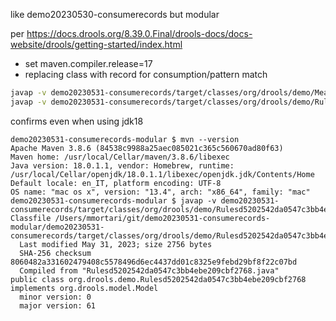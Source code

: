 like demo20230530-consumerecords but modular

per https://docs.drools.org/8.39.0.Final/drools-docs/docs-website/drools/getting-started/index.html

- set maven.compiler.release=17
- replacing class with record for consumption/pattern match

```sh
javap -v demo20230531-consumerecords/target/classes/org/drools/demo/Measurement.class
javap -v demo20230531-consumerecords/target/classes/org/drools/demo/Rule
```

confirms even when using jdk18

```
demo20230531-consumerecords-modular $ mvn --version
Apache Maven 3.8.6 (84538c9988a25aec085021c365c560670ad80f63)
Maven home: /usr/local/Cellar/maven/3.8.6/libexec
Java version: 18.0.1.1, vendor: Homebrew, runtime: /usr/local/Cellar/openjdk/18.0.1.1/libexec/openjdk.jdk/Contents/Home
Default locale: en_IT, platform encoding: UTF-8
OS name: "mac os x", version: "13.4", arch: "x86_64", family: "mac"
demo20230531-consumerecords-modular $ javap -v demo20230531-consumerecords/target/classes/org/drools/demo/Rulesd5202542da0547c3bb4ebe209cbf2768.class 
Classfile /Users/mmortari/git/demo20230531-consumerecords-modular/demo20230531-consumerecords/target/classes/org/drools/demo/Rulesd5202542da0547c3bb4ebe209cbf2768.class
  Last modified May 31, 2023; size 2756 bytes
  SHA-256 checksum 8060482a331602479408c5578496d6ec4437dd01c8325e9febd29bf8f22c07bd
  Compiled from "Rulesd5202542da0547c3bb4ebe209cbf2768.java"
public class org.drools.demo.Rulesd5202542da0547c3bb4ebe209cbf2768 implements org.drools.model.Model
  minor version: 0
  major version: 61
```
